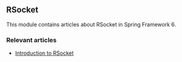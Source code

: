 ## RSocket

This module contains articles about RSocket in Spring Framework 6.

### Relevant articles

- [Introduction to RSocket](https://www.baeldung.com/spring-rsocket)
